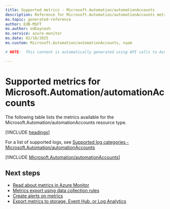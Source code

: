 ```yaml
---
title: Supported metrics - Microsoft.Automation/automationAccounts
description: Reference for Microsoft.Automation/automationAccounts metrics in Azure Monitor.
ms.topic: generated-reference
author: EdB-MSFT
ms.author: edbaynash
ms.service: azure-monitor
ms.date: 02/18/2025
ms.custom: Microsoft.Automation/automationAccounts, naam

# NOTE:  This content is automatically generated using API calls to Azure. Any edits made on these files will be overwritten in the next run of the script. 

---
```


  
# Supported metrics for Microsoft.Automation/automationAccounts
  
The following table lists the metrics available for the Microsoft.Automation/automationAccounts resource type.  
  
  
[!INCLUDE [headings](~/reusable-content/ce-skilling/azure/includes/azure-monitor/reference/metrics/metrics-headings.md)]  
  
  
  
For a list of supported logs, see [Supported log categories - Microsoft.Automation/automationAccounts](../supported-logs/microsoft-automation-automationaccounts-logs.md)  
  
 

[!INCLUDE [Microsoft.Automation/automationAccounts](~/reusable-content/ce-skilling/azure/includes/azure-monitor/reference/metrics/microsoft-automation-automationaccounts-metrics-include.md)]  



## Next steps

- [Read about metrics in Azure Monitor](/azure/azure-monitor/data-platform)
- [Metrics export using data collection rules](/azure/azure-monitor/essentials/data-collection-metrics)
- [Create alerts on metrics](/azure/azure-monitor/alerts/alerts-overview)
- [Export metrics to storage, Event Hub, or Log Analytics](/azure/azure-monitor/essentials/platform-logs-overview)

